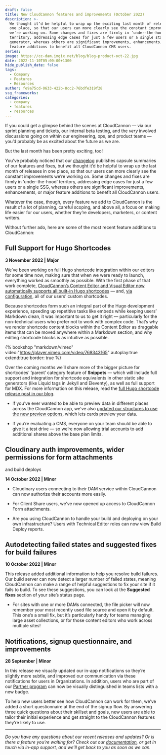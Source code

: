 ```yaml
---
draft: false
title: New CloudCannon features and improvements (October 2022)
description: >-
  We thought it’d be helpful to wrap up the exciting last month of releases in
  one place, so that our users can more clearly see the constant improvements
  we’re working on. Some changes and fixes are firmly in ‘under-the-hood’
  territory, addressing edge cases for just a few users or a single static site
  generator, whereas others are significant improvements, enhancements, or major
  feature additions to benefit all CloudCannon CMS users.
series:
image: https://cc-dam.imgix.net/blog/blog-product-oct-22.jpg
date: 2022-11-10T05:00:00+1300
hide_publish_date: false
tags:
  - Company
  - Features
  - Resources
author: fe9a75cd-0633-422b-8cc2-76bdfe319f28
ssg_frameworks:
categories:
  - company
  - features
  - resources
---
```

If you could get a glimpse behind the scenes at CloudCannon — via our sprint planning and tickets, our internal beta testing, and the *very* involved discussions going on within our engineering, ops, and product teams — you’d probably be as excited about the future as we are.

But the last month has been pretty exciting, too\!

You’ve probably noticed that our [changelog](https://cloudcannon.com/changelog/) publishes capsule summaries of our features and fixes, but we thought it’d be helpful to wrap up the last month of releases in one place, so that our users can more clearly see the constant improvements we’re working on. Some changes and fixes are firmly in ‘under-the-hood’ territory, addressing edge cases for just a few users or a single SSG, whereas others are significant improvements, enhancements, or major feature additions to benefit all CloudCannon users.

Whatever the case, though, every feature we add to CloudCannon is the result of a lot of planning, careful scoping, and above all, a focus on making life easier for our users, whether they’re developers, marketers, or content writers.

Without further ado, here are some of the most recent feature additions to CloudCannon:

## Full Support for Hugo Shortcodes

**3 November 2022 \| Major**

We’ve been working on full Hugo shortcode integration within our editors for some time now, making sure that when we were ready to launch, everything worked as smoothly as possible. With the first phase of that work complete, [CloudCannon’s Content Editor and Visual Editor now automatically supports all built-in Hugo shortcodes](https://cloudcannon.com/documentation/articles/editing-with-hugo-shortcodes/) — and, [via configuration](https://cloudcannon.com/documentation/articles/editing-with-hugo-shortcodes/?ssg=Hugo), all of our users’ custom shortcodes.

Because shortcodes form such an integral part of the Hugo development experience, speeding up repetitive tasks like embeds while keeping users’ Markdown clean, it was important to us to get it right — particularly for the non-technical users who prefer not to work with complex code. That’s why we render shortcode content blocks within the Content Editor as draggable items that can be moved anywhere within a Markdown section, and why editing shortcode blocks is as intuitive as possible.

{% bookshop "markdown/vimeo" video:"https://player.vimeo.com/video/768343165" autoplay:true extend:true border: true %}

Over the coming months we’ll share more of the bigger picture for
shortcodes’ ‘parent’ category feature of **Snippets** — which will include
full support and integration for shortcode equivalents in other static
site generators (like Liquid tags in Jekyll and Eleventy), as well as full
support for MDX. For more information on this release, read the [full
Hugo shortcode release post in our
blog](https://cloudcannon.com/blog/editing-content-with-hugo-shortcodes/).


* If you’ve ever wanted to be able to preview data in different places
across the CloudCannon app, we’ve also [updated our structures to use the
new preview
options](https://cloudcannon.com/documentation/articles/changing-how-cards-preview-your-data/),
which lets cards preview your data.

* If you’re evaluating a CMS, everyone on your team should be able to give
it a test drive — so we’re now allowing trial accounts to add additional
shares above the base plan limits.


## Cloudinary auth improvements, wider permissions for form attachments
and build deploys


**14 October 2022 \| Minor**


* Cloudinary users connecting to their DAM service within CloudCannon can
now authorize their accounts more easily.

* For Client Share users, we’ve now opened up access to CloudCannon Form
attachments.

* Are you using CloudCannon to handle your build and deploying on your own
infrastructure? Users with Technical Editor roles can now view Build
Deploy reports.


## Autodetecting failed states and suggested fixes for build failures


**10 October 2022 \| Minor**


This release added additional information to help you resolve build
failures. Our build server can now detect a larger number of failed
states, meaning CloudCannon can make a range of helpful suggestions to fix
your site if it fails to build. To see these suggestions, you can look at
the **Suggested fixes** section of your site’s status page.


* For sites with one or more DAMs connected, the file picker will now
remember your most recently used file source and open it by default. This
one’s a small fix, but it’s particularly handy for teams managing large
asset collections, or for those content editors who work across multiple
sites\!


## Notifications, signup questionnaire, and improvements


**28 September \| Minor**


In this release we visually updated our in-app notifications so they’re
slightly more subtle, and improved our communication via these
notifications for users in Organizations. In addition, users who are part
of our [Partner program](https://cloudcannon.com/partner-program/) can now
be visually distinguished in teams lists with a new badge.


To help new users better see how CloudCannon can work for them, we’ve
added a short questionnaire at the end of the signup flow. By answering
three quick questions about their skillset and goals, new users are able
to tailor their initial experience and get straight to the CloudCannon
features they’re likely to use.

---

*Do you have any questions about our recent releases and updates? Or is
there a feature you’re waiting for? Check out our
[documentation](https://cloudcannon.com/documentation), or get in touch via in-app support, and we’ll
get back to you as soon as we can.*